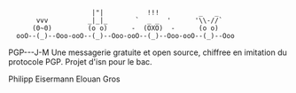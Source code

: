                          |"|           !!!          _   _ 
           vvv          _|_|_       `  _ _  '      '\\-//`
          (0~0)         (o o)      -  (OXO)  -      (o o) 
      ooO--(_)--Ooo-ooO--(_)--Ooo-ooO--(_)--Ooo-ooO--(_)--Ooo
      
PGP---J-M
Une messagerie gratuite et open source, chiffree en imitation du protocole PGP. 
Projet d'isn pour le bac.


Philipp Eisermann
Elouan Gros

